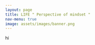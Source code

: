 ```yaml
---
layout: page       
title: LIFE " Perspective of mindset "   
nav-menu: true
image: assets/images/banner.png
---
```

hi
